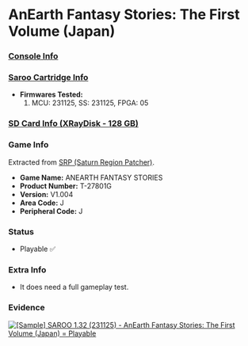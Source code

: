 # AnEarth Fantasy Stories: The First Volume (Japan)

### [Console Info](../../../../Info/Consoles/VA13/README.md)

### [Saroo Cartridge Info](../../../../Info/Cartridges/RetroGameParadiseStore/1.32F/README.md)

- <b>Firmwares Tested:</b>
  1. MCU: 231125, SS: 231125, FPGA: 05

### [SD Card Info (XRayDisk - 128 GB)](../../../../Info/SdCards/XRayDisk/128GB/fat32/README.md)

### Game Info

Extracted from [SRP (Saturn Region Patcher)](https://segaxtreme.net/resources/saturn-region-patcher.81/download).

- <b>Game Name:</b> ANEARTH FANTASY STORIES
- <b>Product Number:</b> T-27801G
- <b>Version:</b> V1.004
- <b>Area Code:</b> J
- <b>Peripheral Code:</b> J

### Status

- Playable :white_check_mark:

### Extra Info

- It does need a full gameplay test.

### Evidence

[![[Sample] SAROO 1.32 (231125) - AnEarth Fantasy Stories: The First Volume (Japan) = Playable](https://img.youtube.com/vi/oYrnFR4LZEw/0.jpg)](https://www.youtube.com/watch?v=oYrnFR4LZEw)
